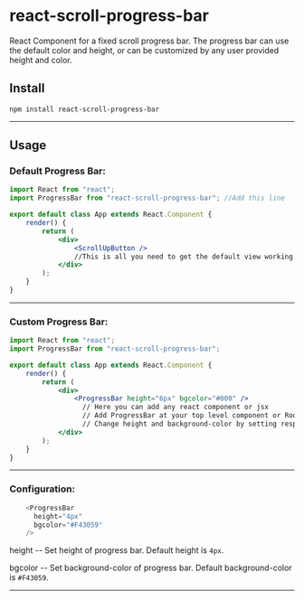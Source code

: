 # react-scroll-progress-bar
React Component for a fixed scroll progress bar. The progress bar can use the default color and height, or can be customized by any user provided height and color.

## Install

```npm
npm install react-scroll-progress-bar
```

----

## Usage

### Default Progress Bar:

```jsx
import React from "react";
import ProgressBar from "react-scroll-progress-bar"; //Add this line

export default class App extends React.Component {
    render() {
        return (
            <div>
                <ScrollUpButton />
                //This is all you need to get the default view working
            </div>
        );
    }
}
```

----

### Custom Progress Bar:

```jsx
import React from "react";
import ProgressBar from "react-scroll-progress-bar";

export default class App extends React.Component {
    render() {
        return (
            <div>
                <ProgressBar height="6px" bgcolor="#000" />
                  // Here you can add any react component or jsx
                  // Add ProgressBar at your top level component or Root component.
                  // Change height and background-color by setting respective props.
            </div>
        );
    }
}
```

----

### Configuration:

```javascript
    <ProgressBar
      height="4px"
      bgcolor="#F43059"
    />
```

height -- Set height of progress bar. Default height is `4px`.

bgcolor -- Set background-color of progress bar. Default background-color is `#F43059`.

----